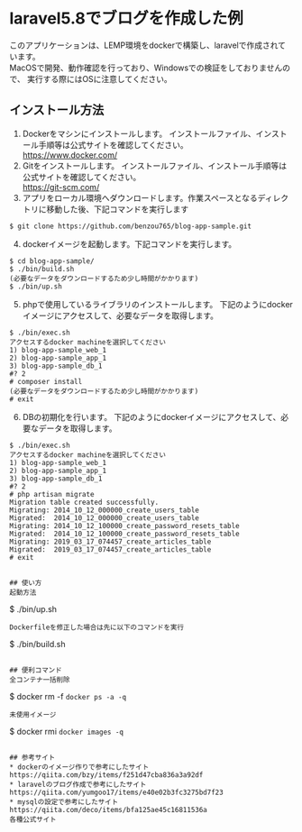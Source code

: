 # laravel5.8でブログを作成した例

このアプリケーションは、LEMP環境をdockerで構築し、laravelで作成されています。  
MacOSで開発、動作確認を行っており、Windowsでの検証をしておりませんので、
実行する際にはOSに注意してください。  

## インストール方法
1. Dockerをマシンにインストールします。
インストールファイル、インストール手順等は公式サイトを確認してください。  
https://www.docker.com/
2. Gitをインストールします。
インストールファイル、インストール手順等は公式サイトを確認してください。  
https://git-scm.com/
3. アプリをローカル環境へダウンロードします。作業スペースとなるディレクトリに移動した後、下記コマンドを実行します
```
$ git clone https://github.com/benzou765/blog-app-sample.git
```
4. dockerイメージを起動します。下記コマンドを実行します。
```
$ cd blog-app-sample/
$ ./bin/build.sh
(必要なデータをダウンロードするため少し時間がかかります)
$ ./bin/up.sh
```
5. phpで使用しているライブラリのインストールします。
下記のようにdockerイメージにアクセスして、必要なデータを取得します。
```
$ ./bin/exec.sh
アクセスするdocker machineを選択してください
1) blog-app-sample_web_1
2) blog-app-sample_app_1
3) blog-app-sample_db_1
#? 2
# composer install
(必要なデータをダウンロードするため少し時間がかかります)
# exit
```
6. DBの初期化を行います。
下記のようにdockerイメージにアクセスして、必要なデータを取得します。
```
$ ./bin/exec.sh
アクセスするdocker machineを選択してください
1) blog-app-sample_web_1
2) blog-app-sample_app_1
3) blog-app-sample_db_1
#? 2
# php artisan migrate
Migration table created successfully.
Migrating: 2014_10_12_000000_create_users_table
Migrated:  2014_10_12_000000_create_users_table
Migrating: 2014_10_12_100000_create_password_resets_table
Migrated:  2014_10_12_100000_create_password_resets_table
Migrating: 2019_03_17_074457_create_articles_table
Migrated:  2019_03_17_074457_create_articles_table
# exit


## 使い方
起動方法
```
$ ./bin/up.sh
```
Dockerfileを修正した場合は先に以下のコマンドを実行
```
$ ./bin/build.sh
```

## 便利コマンド
全コンテナ一括削除
```
$ docker rm -f `docker ps -a -q`
```
未使用イメージ
```
$ docker rmi `docker images -q`
```

## 参考サイト
* dockerのイメージ作りで参考にしたサイト  
https://qiita.com/bzy/items/f251d47cba836a3a92df  
* laravelのブログ作成で参考にしたサイト  
https://qiita.com/yumgoo17/items/e40e02b3fc3275bd7f23  
* mysqlの設定で参考にしたサイト  
https://qiita.com/deco/items/bfa125ae45c16811536a  
各種公式サイト  
